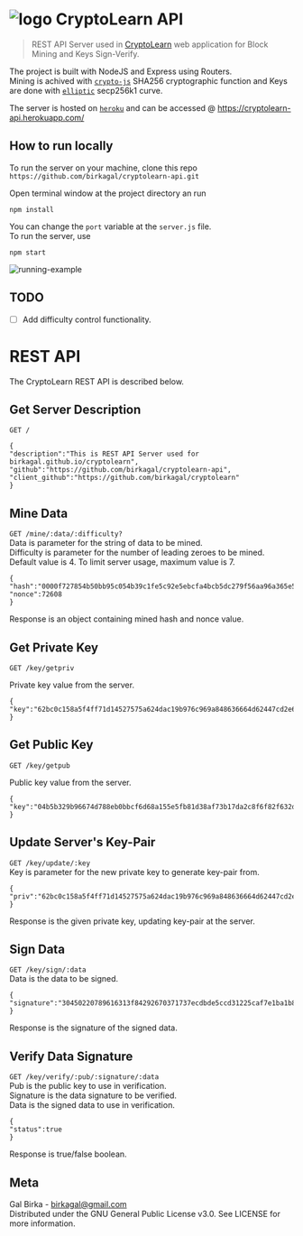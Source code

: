 
# ![logo](https://i.ibb.co/2d8HbJP/crypto.png) CryptoLearn API 

> REST API Server used in [CryptoLearn](https://birkagal.github.io/cryptolearn) web application for Block Mining
> and Keys Sign-Verify.

The project is built with NodeJS and Express using Routers.\
Mining is achived with  [`crypto-js`](https://www.npmjs.com/package/crypto-js) SHA256 cryptographic function and Keys are done with [`elliptic`](https://www.npmjs.com/package/elliptic) secp256k1 curve.

The server is hosted on [`heroku`](https://www.heroku.com/) and can be accessed @ https://cryptolearn-api.herokuapp.com/

## How to run locally
To run the server on your machine, clone this repo `https://github.com/birkagal/cryptolearn-api.git`

Open terminal window at the project directory an run 

    npm install

You can change the `port` variable at the `server.js` file.\
To run the server, use

    npm start
![running-example](https://i.ibb.co/hW05BZf/1.png)

## TODO

 - [ ] Add difficulty control functionality.


# REST API

The CryptoLearn REST API is described below.

## Get Server Description

`GET /`

    {
    "description":"This is REST API Server used for birkagal.github.io/cryptolearn",
    "github":"https://github.com/birkagal/cryptolearn-api",
    "client_github":"https://github.com/birkagal/cryptolearn"
    }

## Mine Data

`GET /mine/:data/:difficulty?`\
Data is parameter for the string of data to be mined.\
Difficulty is parameter for the number of leading zeroes to be mined. Default value is 4. To limit server usage, maximum value is 7.

    {
    "hash":"0000f727854b50bb95c054b39c1fe5c92e5ebcfa4bcb5dc279f56aa96a365e5a",
    "nonce":72608
    }

Response is an object containing mined hash and nonce value.

## Get Private Key

`GET /key/getpriv`

Private key value from the server.

    {
    "key":"62bc0c158a5f4ff71d14527575a624dac19b976c969a848636664d62447cd2e6"
    }


## Get Public Key

`GET /key/getpub`

Public key value from the server.

    {
    "key":"04b5b329b96674d788eb0bbcf6d68a155e5fb81d38af73b17da2c8f6f82f632d798ddfc9bd44d1bed68616cf87f08e92b6995a1f9cc7a5a13cfa3c5c3afc70fd82"
    }

## Update Server's Key-Pair

`GET /key/update/:key`\
Key is parameter for the new private key to generate key-pair from.

    {
    "priv":"62bc0c158a5f4ff71d14527575a624dac19b976c969a848636664d62447cd2e6"
    }
   
   Response is the given private key, updating key-pair at the server.

## Sign Data


`GET /key/sign/:data`\
Data is the data to be signed.

    {
    "signature":"30450220789616313f84292670371737ecdbde5ccd31225caf7e1ba1b818c00e090d92e80221009903b6bfd1dd83f3e0f6ae0406867aa1ed94448913347dc69b69dfcc0924e896"
    }
Response is the signature of the signed data.


## Verify Data Signature


`GET /key/verify/:pub/:signature/:data`\
Pub is the public key to use in verification.\
Signature is the data signature to be verified.\
Data is the signed data to use in verification.

    {
    "status":true
    }

Response is true/false boolean.


## Meta
Gal Birka - birkagal@gmail.com\
Distributed under the GNU General Public License v3.0. See LICENSE for more information.
